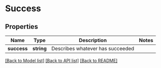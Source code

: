 # Success

## Properties
Name | Type | Description | Notes
------------ | ------------- | ------------- | -------------
**success** | **string** | Describes whatever has succeeded | 

[[Back to Model list]](../README.md#documentation-for-models) [[Back to API list]](../README.md#documentation-for-api-endpoints) [[Back to README]](../README.md)


